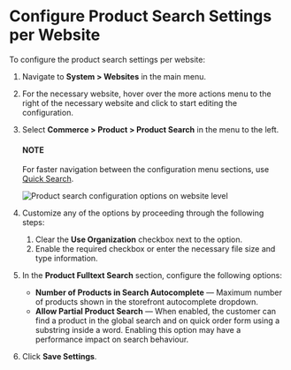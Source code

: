 <a id="sys-websites-commerce-products-search"></a>

# Configure Product Search Settings per Website

To configure the product search settings per website:

1. Navigate to  **System > Websites** in the main menu.
2. For the necessary website, hover over the <i class="fa fa-ellipsis-h fa-lg" aria-hidden="true"></i> more actions menu to the right of the necessary website and click <i class="fas fa-cog" aria-hidden="true"></i> to start editing the configuration.
3. Select **Commerce > Product > Product Search** in the menu to the left.

   #### NOTE
   For faster navigation between the configuration menu sections, use [Quick Search](../../../../configuration/quick-search.md#user-guide-system-configuration-quick-search).

   ![Product search configuration options on website level](user/img/system/websites/web_configuration/config-product-search.png)
4. Customize any of the options by proceeding through the following steps:
   1. Clear the **Use Organization** checkbox next to the option.
   2. Enable the required checkbox or enter the necessary file size and type information.
5. In the **Product Fulltext Search** section, configure the following options:
   * **Number of Products in Search Autocomplete** — Maximum number of products shown in the storefront autocomplete dropdown.
   * **Allow Partial Product Search** — When enabled, the customer can find a product in the global search and on quick order form using a substring inside a word. Enabling this option may have a performance impact on search behaviour.
6. Click **Save Settings**.

<!-- fa-bars = fa-navicon -->
<!-- Ic Tiles is used as Set As Default in saved views, and as tiles in display layout options -->
<!-- IcPencil refers to Rename in Commerce and Inline Editing in CRM -->
<!-- Check mark in the square. -->
<!-- SortDesc is also used as drop-down arrow -->
